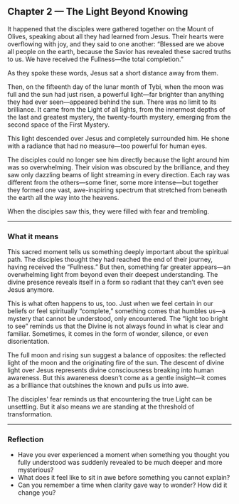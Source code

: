 ## Chapter 2 — The Light Beyond Knowing

It happened that the disciples were gathered together on the Mount of Olives, speaking about all they had learned from Jesus. Their hearts were overflowing with joy, and they said to one another:
“Blessed are we above all people on the earth, because the Savior has revealed these sacred truths to us. We have received the Fullness—the total completion.”

As they spoke these words, Jesus sat a short distance away from them.

Then, on the fifteenth day of the lunar month of Tybi, when the moon was full and the sun had just risen, a powerful light—far brighter than anything they had ever seen—appeared behind the sun. There was no limit to its brilliance. It came from the Light of all lights, from the innermost depths of the last and greatest mystery, the twenty-fourth mystery, emerging from the second space of the First Mystery.

This light descended over Jesus and completely surrounded him. He shone with a radiance that had no measure—too powerful for human eyes.

The disciples could no longer see him directly because the light around him was so overwhelming. Their vision was obscured by the brilliance, and they saw only dazzling beams of light streaming in every direction. Each ray was different from the others—some finer, some more intense—but together they formed one vast, awe-inspiring spectrum that stretched from beneath the earth all the way into the heavens.

When the disciples saw this, they were filled with fear and trembling.

---

### What it means

This sacred moment tells us something deeply important about the spiritual path. The disciples thought they had reached the end of their journey, having received the “Fullness.” But then, something far greater appears—an overwhelming light from beyond even their deepest understanding. The divine presence reveals itself in a form so radiant that they can’t even see Jesus anymore.

This is what often happens to us, too. Just when we feel certain in our beliefs or feel spiritually “complete,” something comes that humbles us—a mystery that cannot be understood, only encountered. The “light too bright to see” reminds us that the Divine is not always found in what is clear and familiar. Sometimes, it comes in the form of wonder, silence, or even disorientation.

The full moon and rising sun suggest a balance of opposites: the reflected light of the moon and the originating fire of the sun. The descent of divine light over Jesus represents divine consciousness breaking into human awareness. But this awareness doesn’t come as a gentle insight—it comes as a brilliance that outshines the known and pulls us into awe.

The disciples' fear reminds us that encountering the true Light can be unsettling. But it also means we are standing at the threshold of transformation.

---

### Reflection

* Have you ever experienced a moment when something you thought you fully understood was suddenly revealed to be much deeper and more mysterious?
* What does it feel like to sit in awe before something you cannot explain?
* Can you remember a time when clarity gave way to wonder? How did it change you?
